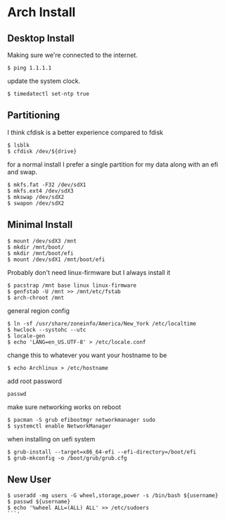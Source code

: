# Arch Install

## Desktop Install
Making sure we're connected to the internet.
```
$ ping 1.1.1.1
```
update the system clock.
```
$ timedatectl set-ntp true
```
## Partitioning
I think cfdisk is a better experience compared to fdisk
```
$ lsblk
$ cfdisk /dev/${drive}
```
for a normal install I prefer a single partition for my data along with an efi and swap.
```
$ mkfs.fat -F32 /dev/sdX1
$ mkfs.ext4 /dev/sdX3
$ mkswap /dev/sdX2
$ swapon /dev/sdX2
```
## Minimal Install
```
$ mount /dev/sdX3 /mnt
$ mkdir /mnt/boot/
$ mkdir /mnt/boot/efi
$ mount /dev/sdX1 /mnt/boot/efi
```
Probably don't need linux-firmware but I always install it
```
$ pacstrap /mnt base linux linux-firmware
$ genfstab -U /mnt >> /mnt/etc/fstab
$ arch-chroot /mnt
```
general region config
```
$ ln -sf /usr/share/zoneinfo/America/New_York /etc/localtime
$ hwclock --systohc --utc
$ locale-gen
$ echo 'LANG=en_US.UTF-8' > /etc/locale.conf
```
change this to whatever you want your hostname to be
```
$ echo Archlinux > /etc/hostname
```
add root password
```
passwd
```
make sure networking works on reboot
```
$ pacman -S grub efibootmgr networkmanager sudo
$ systemctl enable NetworkManager
```
when installing on uefi system
```
$ grub-install --target=x86_64-efi --efi-directory=/boot/efi
$ grub-mkconfig -o /boot/grub/grub.cfg
```
## New User
```
$ useradd -mg users -G wheel,storage,power -s /bin/bash ${username}
$ passwd ${username}
$ echo '%wheel ALL=(ALL) ALL' >> /etc/sudoers
```'
